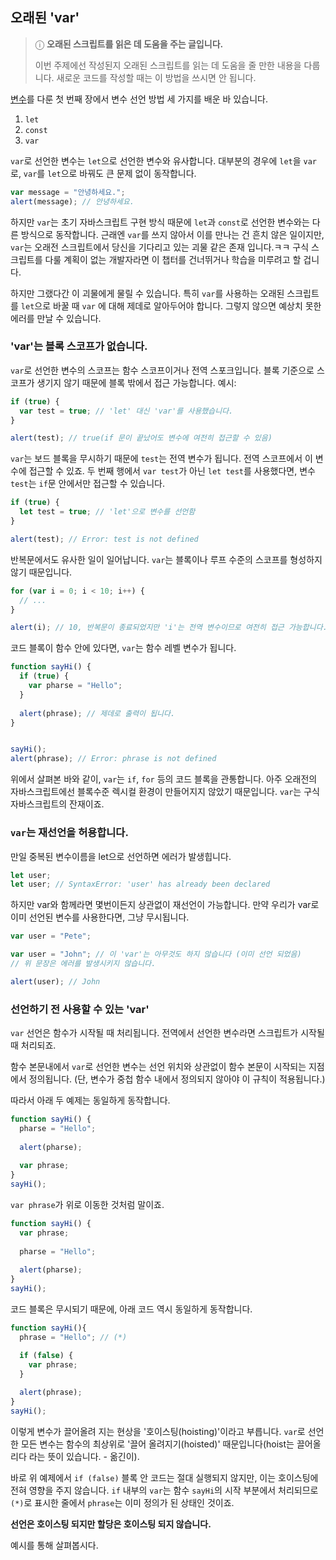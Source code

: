 ## 오래된 'var'

> ⓘ **오래된 스크립트를 읽은 데 도움을 주는 글입니다.**
> 
> 이번 주제에선 작성된지 오래된 스크립트를 읽는 데 도움을 줄 만한 내용을 다룹니다.
> 새로운 코드를 작성할 때는 이 방법을 쓰시면 안 됩니다.

<a href ="https://ko.javascript.info/variables">변수</a>를 다룬 첫 번째 장에서 변수 선언 방법 세 가지를 배운 바 있습니다.
1. `let`
2. `const`
3. `var`

`var`로 선언한 변수는 `let`으로 선언한 변수와 유사합니다. 대부분의 경우에 `let`을 `var`로, `var`를 `let`으로 바꿔도 큰 문제 없이 동작합니다.

```javascript
var message = "안녕하세요.";
alert(message); // 안녕하세요.
```

하지만 `var`는 초기 자바스크립트 구현 방식 때문에 `let`과 `const`로 선언한 변수와는 다른 방식으로 동작합니다. 근래엔 `var`를 쓰지 않아서 이를 만나는 건 흔치 않은 일이지만, `var`는 오래전 스크립트에서 당신을 기다리고 있는 괴물 같은 존재 입니다.ㅋㅋ
구식 스크립트를 다룰 계획이 없는 개발자라면 이 챕터를 건너뛰거나 학습을 미루려고 할 겁니다.

하지만 그랬다간 이 괴물에게 물릴 수 있습니다. 특히 `var`를 사용하는 오래된 스크립트를 `let`으로 바꿀 때 `var` 에 대해 제데로 알아두어야 합니다. 그렇지 않으면 예상치 못한 에러를 만날 수 있습니다.


### 'var'는 블록 스코프가 없습니다.

`var`로 선언한 변수의 스코프는 함수 스코프이거나 전역 스포크입니다. 블록 기준으로 스코프가 생기지 않기 때문에 블록 밖에서 접근 가능합니다.
예시:

```javascript
if (true) {
  var test = true; // 'let' 대신 'var'를 사용했습니다.
}

alert(test); // true(if 문이 끝났어도 변수에 여전히 접근할 수 있음)
```

`var`는 보드 블록을 무시하기 때문에 `test`는 전역 변수가 됩니다. 전역 스코프에서 이 변수에 접근할 수 있죠.
두 번째 행에서 `var test`가 아닌 `let test`를 사용했다면, 변수 `test`는 `if`문 안에서만 접근할 수 있습니다.

```javascript
if (true) {
  let test = true; // 'let'으로 변수를 선언함 
}

alert(test); // Error: test is not defined
```

반복문에서도 유사한 일이 일어납니다. `var`는 블록이나 루프 수준의 스코프를 형성하지 않기 때문입니다.
```javascript
for (var i = 0; i < 10; i++) {
  // ...
}

alert(i); // 10, 반복문이 종료되었지만 'i'는 전역 변수이므로 여전히 접근 가능합니다.
```

코드 블록이 함수 안에 있다면, `var`는 함수 레벨 변수가 됩니다.

```javascript
function sayHi() {
  if (true) {
    var pharse = "Hello";
  }
  
  alert(phrase); // 제데로 출력이 됩니다.
}


sayHi();
alert(phrase); // Error: phrase is not defined
```

위에서 살펴본 바와 같이, `var`는 `if`, `for` 등의 코드 블록을 관통합니다. 아주 오래전의 자바스크립트에선 블록수준 렉시컬 환경이 만들어지지 않았기 때문입니다. `var`는 구식 자바스크립트의 잔재이죠.

### `var`는 재선언을 허용합니다.

만일 중복된 변수이름을 let으로 선언하면 에러가 발생힙니다.

```javascript
let user;
let user; // SyntaxError: 'user' has already been declared 
```

하지만 var와 함께라면 몇번이든지 상관없이 재선언이 가능합니다. 만약 우리가 var로 이미 선언된 변수를 사용한다면, 그냥 무시됩니다.

```javascript
var user = "Pete";

var user = "John"; // 이 'var'는 아무것도 하지 않습니다 (이미 선언 되었음)
// 위 문장은 에러를 발생시키지 않습니다.

alert(user); // John
```

### 선언하기 전 사용할 수 있는 'var'

`var` 선언은 함수가 시작될 때 처리됩니다. 전역에서 선언한 변수라면 스크립트가 시작될 때 처리되죠.

함수 본문내에서 `var`로 선언한 변수는 선언 위치와 상관없이 함수 본문이 시작되는 지점에서 정의됩니다. (단, 변수가 중첩 함수 내에서 정의되지 않아야 이 규칙이 적용됩니다.)

따라서 아래 두 예제는 동일하게 동작합니다.

```javascript
function sayHi() {
  pharse = "Hello";
  
  alert(pharse);
  
  var phrase;
}
sayHi();
```
`var phrase`가 위로 이동한 것처럼 말이죠.
```javascript
function sayHi() {
  var phrase;
  
  pharse = "Hello";
  
  alert(pharse);
}
sayHi();
```
코드 블록은 무시되기 때문에, 아래 코드 역시 동일하게 동작합니다.

```javascript
function sayHi(){
  phrase = "Hello"; // (*)

  if (false) {
    var phrase;
  }
  
  alert(phrase);
}
sayHi();
```

이렇게 변수가 끌어올려 지는 현상을 '호이스팅(hoisting)'이라고 부릅니다. `var`로 선언한 모든 변수는 함수의 최상위로 '끌어 올려지기(hoisted)' 때문입니다(hoist는 끌어올리다 라는 뜻이 있습니다. - 옮긴이).

바로 위 예제에서 `if (false)` 블록 안 코드는 절대 실행되지 않지만, 이는 호이스팅에 전혀 영향을 주지 않습니다. `if` 내부의 `var`는 함수 `sayHi`의 시작 부분에서 처리되므로 `(*)`로 표시한 줄에서 `phrase`는 이미 정의가 된 상태인 것이죠.

**선언은 호이스팅 되지만 할당은 호이스팅 되지 않습니다.**

예시를 통해 살펴봅시다.
